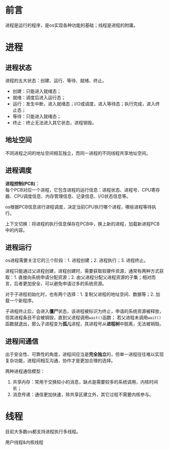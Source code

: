 # 前言

进程是运行的程序，是os实现各种功能的基础；线程是进程的附庸。

# 进程

## 进程状态

进程的五大状态：创建、运行、等待、就绪、终止。
- 创建：只能进入就绪态；
- 就绪：调度后进入运行态；
- 运行：发生中断，进入就绪态；I/O或调度，进入等待态；执行完成，进入终止态；
- 等待：只能进入就绪态；
- 终止：终止无法进入其它状态，进程销毁。

## 地址空间

不同进程之间的地址空间相互独立，而同一进程的不同线程共享地址空间。

## 进程调度

**进程控制(PCB)**：  
每个PCB对应一个进程，它包含进程的运行信息：进程状态、进程号、CPU寄存器、CPU调度信息、内存管理信息、记录信息、I/O状态信息等。

os根据PCB信息进行进程调度，决定当前CPU执行哪个进程，哪些进程等待执行。

上下文切换：将进程的执行信息保存在PCB中，换上新的进程，加载新进程PCB中的内容。

## 进程运行

os进程需要关注它的三个阶段：1. 进程创建；2. 进程执行；3. 进程终止。

进程只能通过父进程创建，进程创建时，需要获取软硬件资源，通常有两种方式获取：1. 直接向系统申请分配资源；2. 由父进程分配父进程资源的子集；相对而言，后者更加安全，可以避免申请过多的系统资源。

对于子进程初始化时，也有两个选择：1. 复制父进程的地址空间、数据等；2. 加载一个新程序。

子进程终止后，会进入**僵尸**状态，该进程被标识为终止，申请的系统资源被释放，但其进程条目不会被销毁，直到父进程调用`wait()`函数；
若父进程未调用`wait()`函数就退出，那么子进程变为**孤儿**进程，其进程号从**进程树**中脱离，无法被销毁。

## 进程间通信

出于安全性、可靠性的角度，进程间应当是**完全独立**的，但单一进程往往难以实现复杂功能，进程间相互沟通，协作才是更加合理的选择。

两种进程通信模型：
1. 共享内存：常用于交换较小的消息，缺点是需要较多的系统调用，内核时间长；
2. 消息传递：通信更加快速，除共享区建立外，其它过程不需要内核参与。

# 线程

目前大多数os都支持进程执行多线程。

用户线程&内核线程